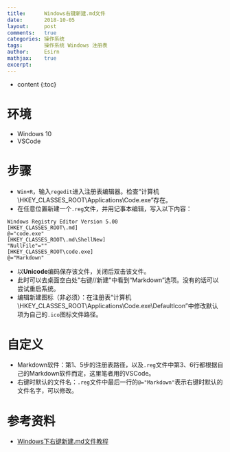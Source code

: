 ```yaml
---
title:		Windows右键新建.md文件
date:		2018-10-05
layout:		post
comments:	true
categories: 操作系统
tags:		操作系统 Windows 注册表
author:		Esirn
mathjax:	true
excerpt: 	
---
```

* content
{:toc}

# 环境
- Windows 10
- VSCode

# 步骤
- `Win+R`，输入`regedit`进入注册表编辑器。检查“计算机\HKEY_CLASSES_ROOT\Applications\Code.exe”存在。
- 在任意位置新建一个`.reg`文件，并用记事本编辑，写入以下内容：
~~~
Windows Registry Editor Version 5.00
[HKEY_CLASSES_ROOT\.md]
@="code.exe"
[HKEY_CLASSES_ROOT\.md\ShellNew]
"NullFile"=""
[HKEY_CLASSES_ROOT\code.exe]
@="Markdown"
~~~
- 以**Unicode**编码保存该文件，关闭后双击该文件。
- 此时可以去桌面空白处"右键//新建"中看到“Markdown”选项。没有的话可以尝试重启系统。
- 编辑新建图标（非必须）：在注册表“计算机\HKEY_CLASSES_ROOT\Applications\Code.exe\DefaultIcon”中修改默认项为自己的`.ico`图标文件路径。

# 自定义
- Markdown软件：第1、5步的注册表路径，以及`.reg`文件中第3、6行都根据自己的Markdown软件而定，这里笔者用的VSCode。
- 右键时默认的文件名：`.reg`文件中最后一行的`@="Markdown"`表示右键时默认的文件名字，可以修改。

# 参考资料
- [Windows下右键新建.md文件教程](https://stepneverstop.github.io/win-rightclick-create-md.html)